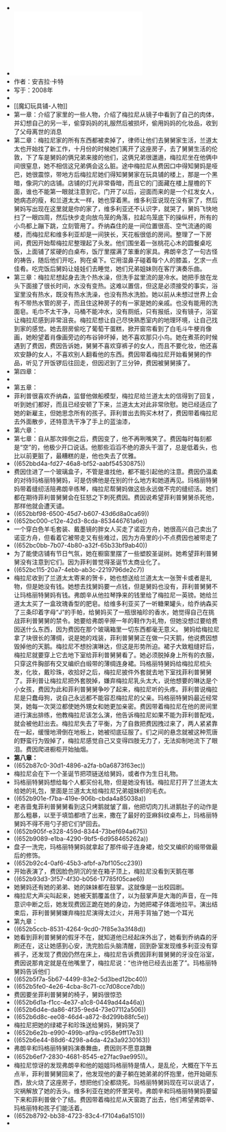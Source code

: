 -
- ![魔幻玩具铺 (安吉拉·卡特)_B0099MS56Q_Chinese (Z-Library).pdf](../assets/魔幻玩具铺_(安吉拉·卡特)_B0099MS56Q_Chinese_(Z-Library)_1697013416864_0.pdf)
- 作者：安吉拉·卡特
- 写于：2008年
-
- [[魔幻玩具铺-人物]]
- 第一章：介绍了家里的一些人物，介绍了梅拉尼从镜子中看到了自己的肉体，并幻想自己的另一半，偷穿妈妈的礼服然后被损坏，偷用妈妈的化妆品，收到了父母离世的消息
- 第二章：梅拉尼家的所有东西都被卖掉了，律师让他们去舅舅家生活，兰道太太也开始找了新工作，十月份的时候她们离开了这座房子，去了舅舅生活的伦敦，下了车是舅妈的俩兄弟来接的他们，这俩兄弟很邋遢，梅拉尼坐在他俩中间很窒息，她不相信这兄弟俩会这么脏。途中梅拉尼从费因口中得知舅妈是哑巴，她很震惊，带地方后梅拉尼她们得知舅舅家在玩具铺的楼上，那是一个黑暗，像洞穴的店铺。店铺的灯光非常昏暗，⽽且它的⻔⾯藏在楼上屋檐的下⾯，谁也不能第⼀眼就注意到它。门开了以后，迎面而来的是一个红发女人，她病态的瘦，和兰道太太一样，她也穿着黑。维多利亚说现在没有家了，然后舅妈写出现在这里就是你的家了，维多利亚还不认识字，就哭了，舅妈飞快地扫了一眼四周，然后快步走向放鸟笼的角落，拉起鸟笼底下的操纵杆，所有的小鸟都上蹦下跳，立刻管用了。乔纳森住的是⼀间位置很⾼、空⽓流通的阁楼，而梅拉尼和维多利亚却是一间狭⻓，天花板很低的房间。整理了一下房间，费因开始帮梅拉尼整理起了头发。他们围坐着⼀张桃花⼼⽊的圆餐桌吃饭，上⾯铺了浆硬的⽩桌布，饭厅⾥摆满了笨重的家具。弗朗⾟念了⼀句古怪的祷告，随后他们开吃，狗在桌下。它⽤湿鼻⼦碰着每个⼈的膝盖，乞求⼀点佳肴。吃完饭后舅妈让娃娃们去睡觉，她们兄弟姐妹则在客厅演奏乐曲。
- 第三章：梅拉尼想起身去洗个热水澡，但洗⼿盆⾥流的是冷⽔。她把⼿放在⻰头下⾯接了很⻓时间，⽔没有变热。这难以置信，但这是必须接受的事实，浴室⾥没有热⽔，既没有热⽔洗澡，也没有热⽔洗脸。她以前从未想过世界上会有不带热⽔管的房⼦，⽽且住这种房⼦的有⼀家是她的亲戚。也没有能⽤的洗⾯皂。毛巾不太干净，马桶不能冲水，没有厕纸，只有报纸，没有镜子，浴室让梅拉尼感到非常沮丧。梅拉尼想让自己尽快熟悉室内的地理环境，让自己找到家的感觉。她去厨房偷吃了葡萄干蛋糕，掀开窗帘看到了白毛斗牛梗肖像画，她盼望着肖像画旁边的布谷钟坏掉，她不喜欢那只小鸟。她在煮茶的时候遇到了费因，费因告诉她，舅舅不喜欢穿裤子的女人，而且不要化妆，他还喜欢安静的女人，不喜欢别人翻看他的东西。费因带着梅拉尼开始看舅舅的作品，听见了开饭锣后往回走，但因迟到了三分钟，费因被舅舅揍了。
- 第四章：
-
- 第五章：
- 菲利普很喜欢乔纳森，监督他做船模型，梅拉尼给兰道太太的信得到了回复，听到她们都好，而且已经安顿了下来，兰道太太对此非常欣慰。她已经适应了她的新雇主，但她思念所有的孩子。菲利普出去购买木材了，费因带着梅拉尼去外面散步，还特意洗干净了手上的蓝油漆，
- 第六章：
- 第七章：自从那次摔倒之后，费因变了，他不再咧嘴笑了。费因每时每刻都是“空”的，他极少开口说话。他那些滔滔不绝的源头干涸了，总是低着头，也比以前更脏了，最糟糕的是，他也失去了优雅。
- ((652bbd4a-fd27-46a8-bf52-aabf54530875))
- 费因住进了一个玻璃盒子，不管是谁找他，都不能引起他的注意。费因仍温柔的对待玛格丽特舅妈，可是仿佛他是在别的什么地方和她道再见。玛格丽特舅妈带着缝纫活陪弗朗辛练琴，梅拉尼帮舅妈做这些永远做不完的缝纫活。她们都在期待菲利普舅舅会在狂怒之下刺死费因。费因说希望菲利普舅舅杀死他，那样他就会遭天谴。
- ((652bbf98-6500-45d7-b607-43d6d8a0ca69))
- ((652bc000-c12e-42d3-8cda-853446761a6e))
- 一个穿白色羊毛套装、戴墨镜的胖女人买走了诺亚方舟，她很高兴自己卖出了诺亚方舟，但看着它被带走又有些难过，因为方舟里的小不点费因也被带走了
- ((652bc0bb-7b07-4b80-a32f-65b33bf9ab40))
- 为了能使店铺有节⽇⽓氛，她在橱窗⾥摆了⼀些塑㬵圣诞树。她希望菲利普舅舅没有注意到它们。因为菲利普觉得圣诞节太商业化了。
- ((652bc115-20a7-4ebb-ab3c-2219796de2c7))
- 梅拉尼收到了兰道太太寄来的贺卡，她也想送给兰道太太一张贺卡或者是礼物，但是她没有钱。她想去找舅妈要一点钱，但是舅妈也没有，菲利普舅舅不让玛格丽特舅妈有钱。弗朗辛从他拉琴挣来的钱里给了梅拉尼一英镑。她给兰道太太买了一盒玫瑰香型的肥皂。给维多利亚买了一听糖果罐头，给乔纳森买了三条印着字母“J”的手帕，给舅妈买了一瓶很袖珍的香水，她觉得自己在挑战菲利普舅舅的禁令。她要给弗朗辛擦一年的鞋作为礼物，但她没想过要给费因送什么东西，因为费因在那个玻璃箱里一切东西都毫无意义。  舅妈给梅拉尼拿了块很长的薄绸，说是她的戏装，菲利普舅舅正在做一只天鹅，他说费因想毁掉他的天鹅。梅拉尼不想扮演琳达，但这是形势所迫。裙子大致粗缝好后，梅拉尼就要穿上它去地下室给菲利普舅舅看了。她必须脱掉身上所有的衣服，只穿这件胸部有交叉编织白缎带的薄绸连身裙。玛格丽特舅妈给梅拉尼梳头发，化妆，戴珍珠，收拾好之后，梅拉尼披件外套就去地下室找菲利普舅舅了。菲利普让梅拉尼把外套脱掉，嫌弃梅拉尼乳头太大，说他想要的琳达是个小女孩，费因为此和菲利普舅舅争吵了起来，梅拉尼听的头疼。菲利普说梅拉尼是只蠢母狗，说自己永远都不能容忍梅拉尼的父亲。玛格丽特舅妈最近经常哭，她每一次哭泣都使她外甥女和她更加亲密。费因带着梅拉尼在他的房间里进行演出排练，他教梅拉尼该怎么演，他告诉梅拉尼如果不能为菲利普配戏，就会被他赶出去。梅拉尼失去了平衡，为了自救把费因拽过来了，两人紧紧靠在一起，缓慢地滑倒在地板上，她被彻底征服了。们之间的悬念就被这种荒唐的野蛮⾏为毁掉了，梅拉尼感觉⾃⼰⼜变得四肢⽆⼒了，⽆法抑制地流下了眼泪。费因爬进橱柜开始抽烟。
- **第八章：**
- ((652b87c0-30d1-4896-a2fa-b0a6873f63ec))
- 梅拉尼会在下⼀个圣诞节把项链送给舅妈，或者作为⽣⽇礼物。
- 玛格丽特舅妈想给每个人都买份礼物，但是她没有钱。梅拉尼打开了兰道太太给她的礼包，里面是兰道太太给梅拉尼兄弟姐妹织的毛衣。
- ((652b901e-f7ba-419e-906b-cbda4a85038a))
- ⽼吝啬⻤菲利普舅舅看到这只烤鹅就皱了眉，他把切⾁⼑扎进鹅肚⼦的动作是那么粗暴，以⾄于填馅都喷了出来，撒在了最好的亚⿇斜纹桌布上，玛格丽特舅妈不得不⽤勺⼦把它们铲回去。
- ((652b905f-e328-459d-8344-73bef694a675))
- ((652b9089-e1ba-4290-9bf5-6d958465262a))
- 盘⼦⼀洗完，玛格丽特舅妈就拿起了那件缎⼦连⾝裙，给交叉编织的缎带做最后的修饰。
- ((652b92c4-0af6-45b3-afbf-a7bf105cc239))
- 开始表演了，费因脸色阴沉的坐在箱子顶上，梅拉尼没看到天鹅在哪
- ((652b93d3-3f57-4f30-b056-17785f05cae6))
- 她舅妈还有她的弟弟、她的妹妹都在⿎掌。这就像是⼀出校园剧。
- 梅拉尼大声尖叫起来，她被天鹅覆盖住了，以为鼓掌声是大海的声音，在⼀阵意识中断之后，她发现费因正跪在她的⾝边，为她把裙⼦体⾯地拉平。演出结束后，菲利普舅舅嫌弃梅拉尼演得太过火，并用手背抽了她一个耳光
- 第九章：
- ((652b5ccb-8531-4264-9cd0-7f85e3a3f48d))
- 她看到菲利普舅舅的假牙不在，就知道他已经起床外出了，她看到乔纳森的牙刷还在，这让她感到心安，洗完脸后头脑清醒，回到卧室发现维多利亚没有穿裤子，还发现了费因仍然在床上，梅拉尼告诉费因菲利普舅舅的牙没在浴室，费因说那肯定就是在他嘴里了，梅拉尼说：“也许他已经去出差了”。玛格丽特舅妈告诉他们
- ((652b5f7a-5b67-4499-83e2-5d3bed12bc40))
- ((652b5fe0-4e26-4cba-8c71-cc7d08cce7db))
- 费因要坐菲利普舅舅的椅子，舅妈很惊恐
- ((652b6d1a-f1cc-4e37-a1c8-0449ad44a46a))
- ((652b6d4e-da86-4f35-9ed4-73e07112a506))
- ((652b6d8c-ee08-46d4-a872-8d299b88fc5e))
- 梅拉尼把她的绿裙子和珍珠送给舅妈，舅妈哭了
- ((652b6e2b-e990-499b-af9a-c958e9ff17e3))
- ((652b6e44-88d6-4298-a4da-42a3a9230163))
- 弗朗辛和玛格丽特舅妈演奏舞曲，费因则不愿意跳舞
- ((652b6ef7-2830-4681-8545-e27fac9ae995))。
- 梅拉尼惊讶的发现弗朗辛和他的姐姐玛格丽特是情人，是乱伦，大概在下午五点半，菲利普舅舅回来了，他发现他的妻子躺在她弟弟的怀抱里，他开始砸东西，放火烧了这座房子，想把他们全都烧死。玛格丽特舅妈现在可以说话了，灾祸解放了她的舌头。维多利亚在她的怀里哭号。弗朗辛和玛格丽特舅妈要留下来和菲利普做个了结。费因带着梅拉尼从天窗跑了出去，他们希望弗朗辛、玛格丽特和孩子们能活着。
- ((652b8792-bb38-4723-83c4-f7104a6a1510))
-